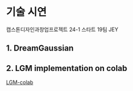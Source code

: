 # 기술 시연
캡스톤디자인과창업프로젝트 24-1 스타트 19팀 JEY

## 1. DreamGaussian
## 2. LGM implementation on colab
[LGM-colab](https://github.com/jiu31/LGM-colab)
